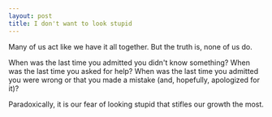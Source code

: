 ```yaml
---
layout: post
title: I don't want to look stupid
---
```


Many of us act like we have it all together. But the truth is, none of us do.

When was the last time you admitted you didn't know something? When was the last time you asked for help? When was the last time you admitted you were wrong or that you made a mistake (and, hopefully, apologized for it)?

Paradoxically, it is our fear of looking stupid that stifles our growth the most.
